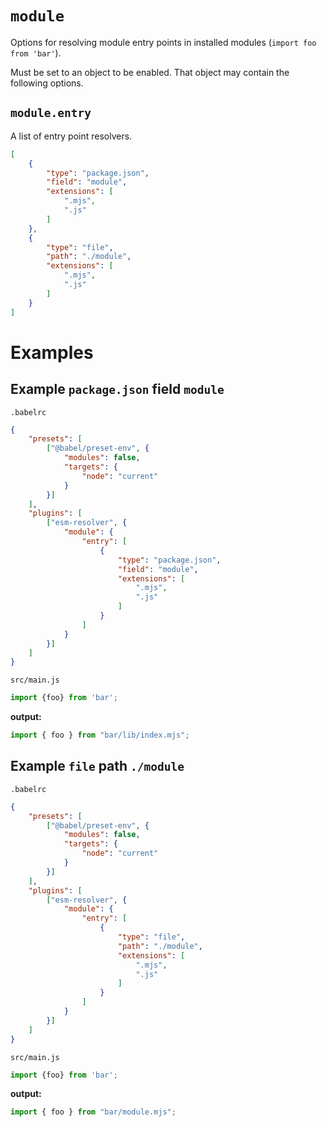 # `module`

Options for resolving module entry points in installed modules (`import foo from 'bar'`).

Must be set to an object to be enabled. That object may contain the following options.

## `module.entry`

A list of entry point resolvers.

```json
[
	{
		"type": "package.json",
		"field": "module",
		"extensions": [
			".mjs",
			".js"
		]
	},
	{
		"type": "file",
		"path": "./module",
		"extensions": [
			".mjs",
			".js"
		]
	}
]
```


# Examples

## Example `package.json` field `module`

`.babelrc`

```json
{
	"presets": [
		["@babel/preset-env", {
			"modules": false,
			"targets": {
				"node": "current"
			}
		}]
	],
	"plugins": [
		["esm-resolver", {
			"module": {
				"entry": [
					{
						"type": "package.json",
						"field": "module",
						"extensions": [
							".mjs",
							".js"
						]
					}
				]
			}
		}]
	]
}
```

`src/main.js`

```js
import {foo} from 'bar';
```

**output:**

```js
import { foo } from "bar/lib/index.mjs";
```


## Example `file` path `./module`

`.babelrc`

```json
{
	"presets": [
		["@babel/preset-env", {
			"modules": false,
			"targets": {
				"node": "current"
			}
		}]
	],
	"plugins": [
		["esm-resolver", {
			"module": {
				"entry": [
					{
						"type": "file",
						"path": "./module",
						"extensions": [
							".mjs",
							".js"
						]
					}
				]
			}
		}]
	]
}
```

`src/main.js`

```js
import {foo} from 'bar';
```

**output:**

```js
import { foo } from "bar/module.mjs";
```
